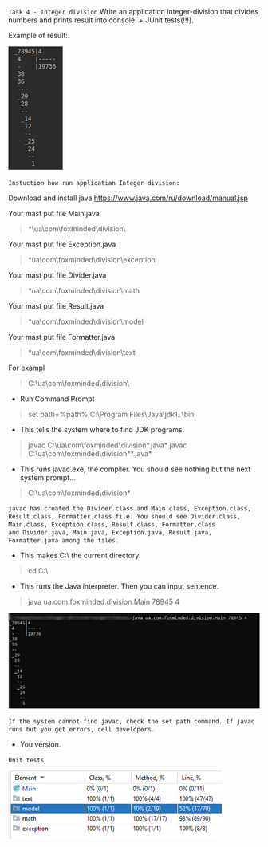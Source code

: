 `Task 4 - Integer division`
Write an application integer-division that divides numbers and prints result into console. + JUnit tests(!!!).

Example of result:

![alt text](docs/Task_4.png "Task 4 - Integer division")

`Instuction how run applicatian Integer division:`

Download and install java  https://www.java.com/ru/download/manual.jsp

Your mast put file Main.java
>*\ua\com\foxminded\division\

Your mast put file Exception.java
>*ua\com\foxminded\division\exception

Your mast put file Divider.java
>*ua\com\foxminded\division\math

Your mast put file Result.java
>*ua\com\foxminded\division\model

Your mast put file Formatter.java
>*ua\com\foxminded\division\text


For exampl 

>C:\ua\com\foxminded\division\

* Run Command Prompt

 >set path=%path%;C:\Program Files\Java\jdk1.*.*\bin

* This tells the system where to find JDK programs.

 >javac C:\ua\com\foxminded\division\*.java*
 >javac C:\ua\com\foxminded\division\*\*.java*

* This runs javac.exe, the compiler. You should see nothing but the next system prompt...

 >C:\ua\com\foxminded\division\*
```
javac has created the Divider.class and Main.class, Exception.class, Result.class, Formatter.class file. You should see Divider.class, Main.class, Exception.class, Result.class, Formatter.class  
and Divider.java, Main.java, Exception.java, Result.java, Formatter.java among the files.
```

* This makes C:\ the current directory.

 >cd C:\

* This runs the Java interpreter. Then you can input sentence.

>java ua.com.foxminded.division.Main 78945 4

![alt text](docs/Work_integerdivision.png "As application works")
```
If the system cannot find javac, check the set path command. If javac runs but you get errors, cell developers.
```
* You version.


`Unit tests`
 
 ![alt text](docs/Task_4_Test_Code_Coverage.png "Task 4 - Coverage unit tests")